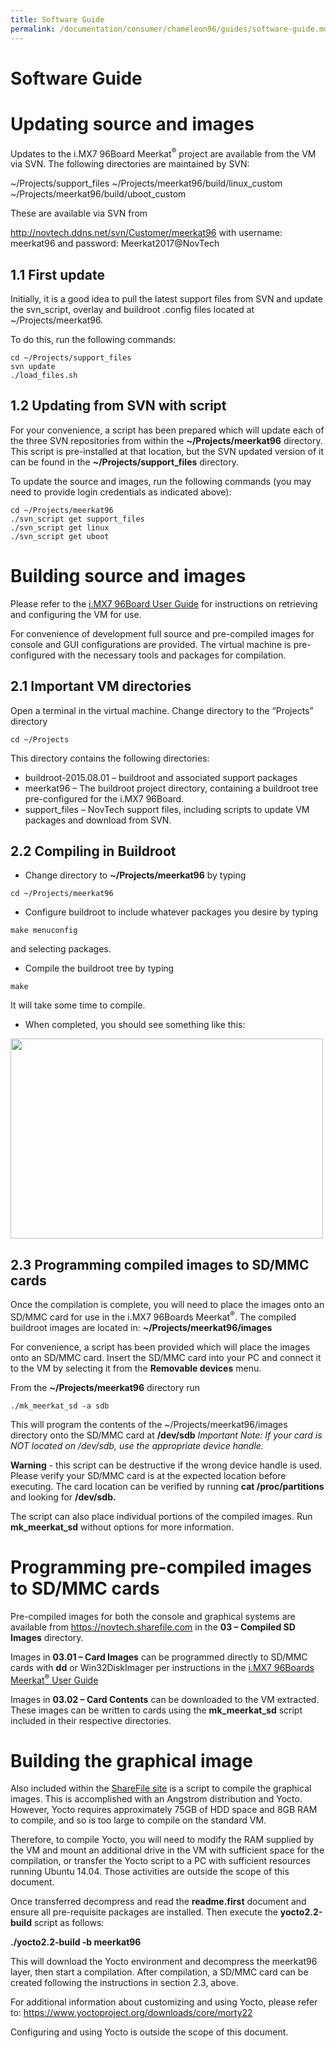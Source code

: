 ```yaml
---
title: Software Guide
permalink: /documentation/consumer/chameleon96/guides/software-guide.md.html
---
```

# Software Guide

# Updating source and images

Updates to the i.MX7 96Board Meerkat<sup>®</sup> project are available from the VM via SVN.
The following directories are maintained by SVN:

~/Projects/support_files
~/Projects/meerkat96/build/linux_custom
~/Projects/meerkat96/build/uboot_custom

These are available via SVN from

http://novtech.ddns.net/svn/Customer/meerkat96
with username: meerkat96
and password: Meerkat2017@NovTech

## 1.1	First update

Initially, it is a good idea to pull the latest support files from SVN and update the svn_script, overlay and buildroot .config files located at ~/Projects/meerkat96.

To do this, run the following commands:
```
cd ~/Projects/support_files
svn update
./load_files.sh
```
## 1.2	Updating from SVN with script

For your convenience, a script has been prepared which will update each of the three SVN repositories from within the **~/Projects/meerkat96** directory. This script is pre-installed at that location, but the SVN updated version of it can be found in the **~/Projects/support_files** directory.

To update the source and images, run the following commands (you may need to provide login credentials as indicated above):
```
cd ~/Projects/meerkat96
./svn_script get support_files
./svn_script get linux
./svn_script get uboot
```

# Building source and images


Please refer to the [i.MX7 96Board User Guide](user-guide.md) for instructions on retrieving and configuring the VM for use.

For convenience of development full source and pre-compiled images for console and GUI configurations are provided. The virtual machine is pre-configured with the necessary tools and packages for compilation.

## 2.1	Important VM directories

Open a terminal in the virtual machine.
Change directory to the “Projects” directory
```
cd ~/Projects
```

This directory contains the following directories:
 - buildroot-2015.08.01 – buildroot and associated support packages
 - meerkat96 – The buildroot project directory, containing a buildroot tree pre-configured for the i.MX7 96Board.
 - support_files – NovTech support files, including scripts to update VM packages and download from SVN.

## 2.2	Compiling in Buildroot

 - Change directory to **~/Projects/meerkat96** by typing
 ```
 cd ~/Projects/meerkat96
 ```

 - Configure buildroot to include whatever packages you desire by typing
 ```
 make menuconfig
 ```
  and selecting packages.

 - Compile the buildroot tree by typing
 ```
 make
 ```
  It will take some time to compile.

 - When completed, you should see something like this:

 <img src="../additional-docs/images/images-software/completed-compilation-buildroot.png" data-canonical-src="../additional-docs/images/images-software/completed-compilation-buildroot.png" width="500" height="320" />

## 2.3	Programming compiled images to SD/MMC cards

Once the compilation is complete, you will need to place the images onto an SD/MMC card for use in the i.MX7 96Boards Meerkat<sup>®</sup>. The compiled buildroot images are located in: **~/Projects/meerkat96/images**

For convenience, a script has been provided which will place the images onto an SD/MMC card.
Insert the SD/MMC card into your PC and connect it to the VM by selecting it from the **Removable devices** menu.

From the **~/Projects/meerkat96** directory run
```
./mk_meerkat_sd -a sdb
```

This will program the contents of the ~/Projects/meerkat96/images directory onto the SD/MMC card at **/dev/sdb**
*Important Note: If your card is NOT located on /dev/sdb, use the appropriate device handle.*

**Warning** - this script can be destructive if the wrong device handle is used. Please verify your SD/MMC card is at the expected location before executing. The card location can be verified by running **cat /proc/partitions** and looking for **/dev/sdb.**

The script can also place individual portions of the compiled images. Run **mk_meerkat_sd** without options for more information.

#	Programming pre-compiled images to SD/MMC cards

Pre-compiled images for both the console and graphical systems are available from https://novtech.sharefile.com in the **03 – Compiled SD Images** directory.

Images in **03.01 – Card Images** can be programmed directly to SD/MMC cards with **dd** or Win32DiskImager per instructions in the [i.MX7 96Boards Meerkat<sup>®</sup> User Guide](user-guide.md)

Images in **03.02 – Card Contents** can be downloaded to the VM extracted. These images can be written to cards using the **mk_meerkat_sd** script included in their respective directories.

#	Building the graphical image

Also included within the [ShareFile site](https://novtech.sharefile.com) is a script to compile the graphical images. This is accomplished with an Angstrom distribution and Yocto.  However, Yocto requires approximately 75GB of HDD space and 8GB RAM to compile, and so is too large to compile on the standard VM.

Therefore, to compile Yocto, you will need to modify the RAM supplied by the VM and mount an additional drive in the VM with sufficient space for the compilation, or transfer the Yocto script to a PC with sufficient resources running Ubuntu 14.04. Those activities are outside the scope of this document.

Once transferred decompress and read the **readme.first** document and ensure all pre-requisite packages are installed. Then execute the **yocto2.2-build** script as follows:

**./yocto2.2-build -b meerkat96**

This will download the Yocto environment and decompress the meerkat96 layer, then start a compilation. After compilation, a SD/MMC card can be created following the instructions in section 2.3, above.

For additional information about customizing and using Yocto, please refer to: https://www.yoctoproject.org/downloads/core/morty22

Configuring and using Yocto is outside the scope of this document.

